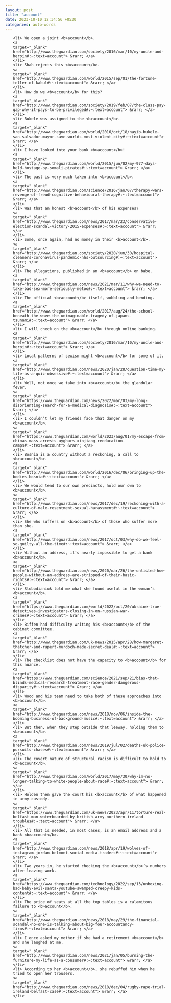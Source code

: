 ```yaml
---
layout: post
title: "account"
date: 2023-10-10 12:34:56 +0530
categories: auto-words
---
```

<ol>

    <li> We open a joint <b>account</b>.
    <a 
    target="_blank" 
    href="http://www.theguardian.com/society/2016/mar/10/my-uncle-and-heroin#:~:text=account"> &rarr; </a>
    </li>
    <li> Shah rejects this <b>account</b>.
    <a 
    target="_blank" 
    href="http://www.theguardian.com/world/2015/sep/01/the-fortune-teller-of-kabul#:~:text=account"> &rarr; </a>
    </li>
    <li> How do we <b>account</b> for this?
    <a 
    target="_blank" 
    href="http://www.theguardian.com/society/2019/feb/07/the-class-pay-gap-why-it-pays-to-be-privileged#:~:text=account"> &rarr; </a>
    </li>
    <li> Bukele was assigned to the <b>account</b>.
    <a 
    target="_blank" 
    href="http://www.theguardian.com/world/2016/oct/18/nayib-bukele-san-salvador-mayor-save-worlds-most-violent-city#:~:text=account"> &rarr; </a>
    </li>
    <li> I have looked into your bank <b>account</b>!
    <a 
    target="_blank" 
    href="http://www.theguardian.com/world/2015/jun/02/my-977-days-held-hostage-by-somali-pirates#:~:text=account"> &rarr; </a>
    </li>
    <li> The past is very much taken into <b>account</b>.
    <a 
    target="_blank" 
    href="http://www.theguardian.com/science/2016/jan/07/therapy-wars-revenge-of-freud-cognitive-behavioural-therapy#:~:text=account"> &rarr; </a>
    </li>
    <li> Was that an honest <b>account</b> of his expenses?
    <a 
    target="_blank" 
    href="http://www.theguardian.com/news/2017/mar/23/conservative-election-scandal-victory-2015-expenses#:~:text=account"> &rarr; </a>
    </li>
    <li> Some, once again, had no money in their <b>account</b>.
    <a 
    target="_blank" 
    href="http://www.theguardian.com/society/2020/jun/30/hospital-cleaners-coronavirus-pandemic-nhs-outsourcing#:~:text=account"> &rarr; </a>
    </li>
    <li> The allegations, published in an <b>account</b> on babe.
    <a 
    target="_blank" 
    href="http://www.theguardian.com/news/2021/mar/11/why-we-need-to-take-bad-sex-more-seriously-metoo#:~:text=account"> &rarr; </a>
    </li>
    <li> The official <b>account</b> itself, wobbling and bending.
    <a 
    target="_blank" 
    href="http://www.theguardian.com/world/2017/aug/24/the-school-beneath-the-wave-the-unimaginable-tragedy-of-japans-tsunami#:~:text=account"> &rarr; </a>
    </li>
    <li> I will check on the <b>account</b> through online banking.
    <a 
    target="_blank" 
    href="http://www.theguardian.com/society/2016/mar/10/my-uncle-and-heroin#:~:text=account"> &rarr; </a>
    </li>
    <li> Local patterns of sexism might <b>account</b> for some of it.
    <a 
    target="_blank" 
    href="http://www.theguardian.com/news/2020/jan/28/question-time-my-life-as-a-quiz-obsessive#:~:text=account"> &rarr; </a>
    </li>
    <li> Well, not once we take into <b>account</b> the glandular fever.
    <a 
    target="_blank" 
    href="https://www.theguardian.com/news/2022/mar/03/my-long-disorienting-search-for-a-medical-diagnosis#:~:text=account"> &rarr; </a>
    </li>
    <li> I couldn’t let my friends face that danger on my <b>account</b>.
    <a 
    target="_blank" 
    href="https://www.theguardian.com/world/2023/aug/01/my-escape-from-chinas-mass-arrests-uyghurs-xinjiang-reeducation-camps#:~:text=account"> &rarr; </a>
    </li>
    <li> Bosnia is a country without a reckoning, a call to <b>account</b>.
    <a 
    target="_blank" 
    href="http://www.theguardian.com/world/2016/dec/06/bringing-up-the-bodies-bosnia#:~:text=account"> &rarr; </a>
    </li>
    <li> We would tend to our own precincts, hold our own to <b>account</b>.
    <a 
    target="_blank" 
    href="http://www.theguardian.com/news/2017/dec/19/reckoning-with-a-culture-of-male-resentment-sexual-harassment#:~:text=account"> &rarr; </a>
    </li>
    <li> She who suffers on <b>account</b> of those who suffer more than she.
    <a 
    target="_blank" 
    href="http://www.theguardian.com/news/2017/oct/03/why-do-we-feel-so-guilty-all-the-time#:~:text=account"> &rarr; </a>
    </li>
    <li> Without an address, it’s nearly impossible to get a bank <b>account</b>.
    <a 
    target="_blank" 
    href="http://www.theguardian.com/news/2020/mar/26/the-unlisted-how-people-without-an-address-are-stripped-of-their-basic-rights#:~:text=account"> &rarr; </a>
    </li>
    <li> Slobodianiuk told me what she found useful in the woman’s <b>account</b>.
    <a 
    target="_blank" 
    href="https://www.theguardian.com/world/2022/oct/20/ukraine-true-detectives-investigators-closing-in-on-russian-war-crimes#:~:text=account"> &rarr; </a>
    </li>
    <li> Biffen had difficulty writing his <b>account</b> of the cabinet committee.
    <a 
    target="_blank" 
    href="http://www.theguardian.com/uk-news/2015/apr/28/how-margaret-thatcher-and-rupert-murdoch-made-secret-deal#:~:text=account"> &rarr; </a>
    </li>
    <li> The checklist does not have the capacity to <b>account</b> for this nuance.
    <a 
    target="_blank" 
    href="https://www.theguardian.com/science/2021/sep/21/bias-that-blinds-medical-research-treatment-race-gender-dangerous-disparity#:~:text=account"> &rarr; </a>
    </li>
    <li> Wood and his team need to take both of these approaches into <b>account</b>.
    <a 
    target="_blank" 
    href="http://www.theguardian.com/news/2018/nov/06/inside-the-booming-business-of-background-music#:~:text=account"> &rarr; </a>
    </li>
    <li> But then, when they step outside that leeway, holding them to <b>account</b>.
    <a 
    target="_blank" 
    href="http://www.theguardian.com/news/2019/jul/02/deaths-uk-police-pursuits-chases#:~:text=account"> &rarr; </a>
    </li>
    <li> The covert nature of structural racism is difficult to hold to <b>account</b>.
    <a 
    target="_blank" 
    href="http://www.theguardian.com/world/2017/may/30/why-im-no-longer-talking-to-white-people-about-race#:~:text=account"> &rarr; </a>
    </li>
    <li> Holden then gave the court his <b>account</b> of what happened in army custody.
    <a 
    target="_blank" 
    href="https://www.theguardian.com/uk-news/2023/apr/11/torture-real-belfast-man-waterboarded-by-british-army-northern-ireland-troubles#:~:text=account"> &rarr; </a>
    </li>
    <li> All that is needed, in most cases, is an email address and a bank <b>account</b>.
    <a 
    target="_blank" 
    href="http://www.theguardian.com/news/2018/apr/19/wolves-of-instagram-jordan-belmont-social-media-traders#:~:text=account"> &rarr; </a>
    </li>
    <li> Two years in, he started checking the <b>account</b>’s numbers after leaving work.
    <a 
    target="_blank" 
    href="https://www.theguardian.com/technology/2022/sep/13/unboxing-bad-baby-evil-santa-youtube-swamped-creepy-kids-content#:~:text=account"> &rarr; </a>
    </li>
    <li> The price of seats at all the top tables is a calamitous failure to <b>account</b>.
    <a 
    target="_blank" 
    href="http://www.theguardian.com/news/2018/may/29/the-financial-scandal-no-one-is-talking-about-big-four-accountancy-firms#:~:text=account"> &rarr; </a>
    </li>
    <li> I once asked my mother if she had a retirement <b>account</b> and she laughed at me.
    <a 
    target="_blank" 
    href="http://www.theguardian.com/news/2021/jan/05/burning-the-furniture-my-life-as-a-consumer#:~:text=account"> &rarr; </a>
    </li>
    <li> According to her <b>account</b>, she rebuffed him when he tried to open her trousers.
    <a 
    target="_blank" 
    href="http://www.theguardian.com/news/2018/dec/04/rugby-rape-trial-ireland-belfast-case#:~:text=account"> &rarr; </a>
    </li>
